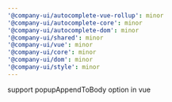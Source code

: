 ```yaml
---
'@company-ui/autocomplete-vue-rollup': minor
'@company-ui/autocomplete-core': minor
'@company-ui/autocomplete-dom': minor
'@company-ui/shared': minor
'@company-ui/vue': minor
'@company-ui/core': minor
'@company-ui/dom': minor
'@company-ui/style': minor
---
```


support popupAppendToBody option in vue
